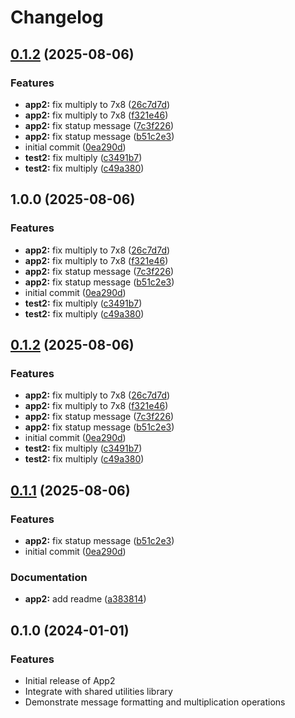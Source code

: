 # Changelog

## [0.1.2](https://github.com/negtak/monorepo-release-please/compare/app2-com/v0.1.1...app2-com/v0.1.2) (2025-08-06)


### Features

* **app2:** fix multiply to 7x8 ([26c7d7d](https://github.com/negtak/monorepo-release-please/commit/26c7d7db79eeac92b9b11e71b4263e3ecdef4878))
* **app2:** fix multiply to 7x8 ([f321e46](https://github.com/negtak/monorepo-release-please/commit/f321e46112eda7d132793d613859946488b8df00))
* **app2:** fix statup message ([7c3f226](https://github.com/negtak/monorepo-release-please/commit/7c3f22666692744a14535a3b8ae9479a48a3e727))
* **app2:** fix statup message ([b51c2e3](https://github.com/negtak/monorepo-release-please/commit/b51c2e307fe9293fec26b1356ddfcc0e89496372))
* initial commit ([0ea290d](https://github.com/negtak/monorepo-release-please/commit/0ea290d9c2dd7c5f9bea89fb3777d5eeaff78c18))
* **test2:** fix multiply ([c3491b7](https://github.com/negtak/monorepo-release-please/commit/c3491b7145dea05831d7ac0884b18589dbead53c))
* **test2:** fix multiply ([c49a380](https://github.com/negtak/monorepo-release-please/commit/c49a380fa95b46384dff382480d2d9bffe7b0228))

## 1.0.0 (2025-08-06)


### Features

* **app2:** fix multiply to 7x8 ([26c7d7d](https://github.com/negtak/monorepo-release-please/commit/26c7d7db79eeac92b9b11e71b4263e3ecdef4878))
* **app2:** fix multiply to 7x8 ([f321e46](https://github.com/negtak/monorepo-release-please/commit/f321e46112eda7d132793d613859946488b8df00))
* **app2:** fix statup message ([7c3f226](https://github.com/negtak/monorepo-release-please/commit/7c3f22666692744a14535a3b8ae9479a48a3e727))
* **app2:** fix statup message ([b51c2e3](https://github.com/negtak/monorepo-release-please/commit/b51c2e307fe9293fec26b1356ddfcc0e89496372))
* initial commit ([0ea290d](https://github.com/negtak/monorepo-release-please/commit/0ea290d9c2dd7c5f9bea89fb3777d5eeaff78c18))
* **test2:** fix multiply ([c3491b7](https://github.com/negtak/monorepo-release-please/commit/c3491b7145dea05831d7ac0884b18589dbead53c))
* **test2:** fix multiply ([c49a380](https://github.com/negtak/monorepo-release-please/commit/c49a380fa95b46384dff382480d2d9bffe7b0228))

## [0.1.2](https://github.com/negtak/monorepo-release-please/compare/app2-test/v0.1.1...app2-test/v0.1.2) (2025-08-06)


### Features

* **app2:** fix multiply to 7x8 ([26c7d7d](https://github.com/negtak/monorepo-release-please/commit/26c7d7db79eeac92b9b11e71b4263e3ecdef4878))
* **app2:** fix multiply to 7x8 ([f321e46](https://github.com/negtak/monorepo-release-please/commit/f321e46112eda7d132793d613859946488b8df00))
* **app2:** fix statup message ([7c3f226](https://github.com/negtak/monorepo-release-please/commit/7c3f22666692744a14535a3b8ae9479a48a3e727))
* **app2:** fix statup message ([b51c2e3](https://github.com/negtak/monorepo-release-please/commit/b51c2e307fe9293fec26b1356ddfcc0e89496372))
* initial commit ([0ea290d](https://github.com/negtak/monorepo-release-please/commit/0ea290d9c2dd7c5f9bea89fb3777d5eeaff78c18))
* **test2:** fix multiply ([c3491b7](https://github.com/negtak/monorepo-release-please/commit/c3491b7145dea05831d7ac0884b18589dbead53c))
* **test2:** fix multiply ([c49a380](https://github.com/negtak/monorepo-release-please/commit/c49a380fa95b46384dff382480d2d9bffe7b0228))

## [0.1.1](https://github.com/negtak/monorepo-release-please/compare/app2-v0.1.0...app2-v0.1.1) (2025-08-06)


### Features

* **app2:** fix statup message ([b51c2e3](https://github.com/negtak/monorepo-release-please/commit/b51c2e307fe9293fec26b1356ddfcc0e89496372))
* initial commit ([0ea290d](https://github.com/negtak/monorepo-release-please/commit/0ea290d9c2dd7c5f9bea89fb3777d5eeaff78c18))


### Documentation

* **app2:** add readme ([a383814](https://github.com/negtak/monorepo-release-please/commit/a383814b321025ea7942b686395c3ab4cc5e24db))

## 0.1.0 (2024-01-01)

### Features

* Initial release of App2
* Integrate with shared utilities library  
* Demonstrate message formatting and multiplication operations
